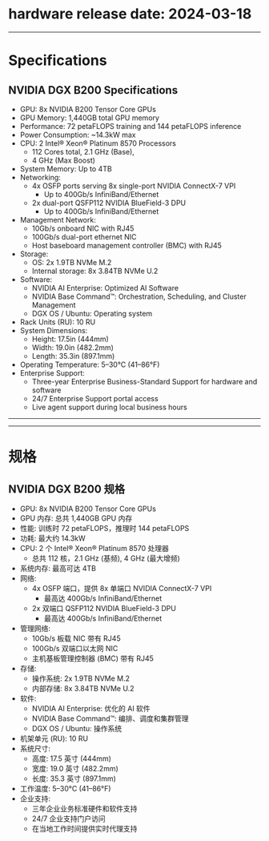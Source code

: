 # **hardware release date: 2024-03-18**
----

# Specifications

## NVIDIA DGX B200 Specifications

- GPU: 8x NVIDIA B200 Tensor Core GPUs
- GPU Memory: 1,440GB total GPU memory
- Performance: 72 petaFLOPS training and 144 petaFLOPS inference
- Power Consumption: ~14.3kW max
- CPU: 2 Intel® Xeon® Platinum 8570 Processors
  - 112 Cores total, 2.1 GHz (Base),
  - 4 GHz (Max Boost)
- System Memory: Up to 4TB
- Networking:
  - 4x OSFP ports serving 8x single-port NVIDIA ConnectX-7 VPI
    - Up to 400Gb/s InfiniBand/Ethernet
  - 2x dual-port QSFP112 NVIDIA BlueField-3 DPU
    - Up to 400Gb/s InfiniBand/Ethernet
- Management Network:
  - 10Gb/s onboard NIC with RJ45
  - 100Gb/s dual-port ethernet NIC
  - Host baseboard management controller (BMC) with RJ45
- Storage:
  - OS: 2x 1.9TB NVMe M.2
  - Internal storage: 8x 3.84TB NVMe U.2
- Software:
  - NVIDIA AI Enterprise: Optimized AI Software
  - NVIDIA Base Command™: Orchestration, Scheduling, and Cluster Management
  - DGX OS / Ubuntu: Operating system
- Rack Units (RU): 10 RU
- System Dimensions:
  - Height: 17.5in (444mm)
  - Width: 19.0in (482.2mm)
  - Length: 35.3in (897.1mm)
- Operating Temperature: 5–30°C (41–86°F)
- Enterprise Support:
  - Three-year Enterprise Business-Standard Support for hardware and software
  - 24/7 Enterprise Support portal access
  - Live agent support during local business hours


----
----


# 规格

## NVIDIA DGX B200 规格

- GPU: 8x NVIDIA B200 Tensor Core GPUs
- GPU 内存: 总共 1,440GB GPU 内存
- 性能: 训练时 72 petaFLOPS，推理时 144 petaFLOPS
- 功耗: 最大约 14.3kW
- CPU: 2 个 Intel® Xeon® Platinum 8570 处理器
  - 总共 112 核，2.1 GHz (基频), 4 GHz (最大增频)
- 系统内存: 最高可达 4TB
- 网络:
  - 4x OSFP 端口，提供 8x 单端口 NVIDIA ConnectX-7 VPI
    - 最高达 400Gb/s InfiniBand/Ethernet
  - 2x 双端口 QSFP112 NVIDIA BlueField-3 DPU
    - 最高达 400Gb/s InfiniBand/Ethernet
- 管理网络:
  - 10Gb/s 板载 NIC 带有 RJ45
  - 100Gb/s 双端口以太网 NIC
  - 主机基板管理控制器 (BMC) 带有 RJ45
- 存储:
  - 操作系统: 2x 1.9TB NVMe M.2
  - 内部存储: 8x 3.84TB NVMe U.2
- 软件:
  - NVIDIA AI Enterprise: 优化的 AI 软件
  - NVIDIA Base Command™: 编排、调度和集群管理
  - DGX OS / Ubuntu: 操作系统
- 机架单元 (RU): 10 RU
- 系统尺寸:
  - 高度: 17.5 英寸 (444mm)
  - 宽度: 19.0 英寸 (482.2mm)
  - 长度: 35.3 英寸 (897.1mm)
- 工作温度: 5–30°C (41–86°F)
- 企业支持:
  - 三年企业业务标准硬件和软件支持
  - 24/7 企业支持门户访问
  - 在当地工作时间提供实时代理支持

